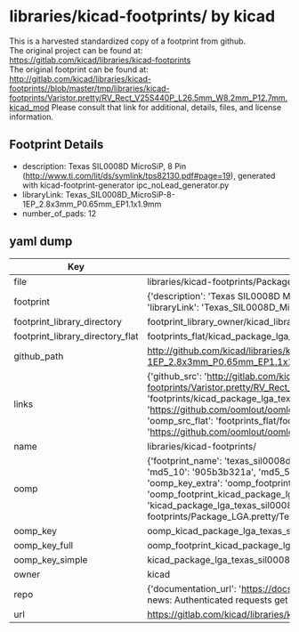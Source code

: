 # libraries/kicad-footprints/ by kicad  
This is a harvested standardized copy of a footprint from github.  
The original project can be found at:  
https://gitlab.com/kicad/libraries/kicad-footprints  
The original footprint can be found at:
http://gitlab.com/kicad/libraries/kicad-footprints//blob/master/tmp/libraries/kicad-footprints/Varistor.pretty/RV_Rect_V25S440P_L26.5mm_W8.2mm_P12.7mm.kicad_mod
Please consult that link for additional, details, files, and license information.  
## Footprint Details
* description: Texas SIL0008D MicroSiP, 8 Pin (http://www.ti.com/lit/ds/symlink/tps82130.pdf#page=19), generated with kicad-footprint-generator ipc_noLead_generator.py  
* libraryLink: Texas_SIL0008D_MicroSiP-8-1EP_2.8x3mm_P0.65mm_EP1.1x1.9mm  
* number_of_pads: 12  
## yaml dump  
| Key | Value |  
| --- | --- |  
| file | libraries/kicad-footprints/Package_LGA.pretty/Texas_SIL0008D_MicroSiP-8-1EP_2.8x3mm_P0.65mm_EP1.1x1.9mm.kicad_mod |  
| footprint | {'description': 'Texas SIL0008D MicroSiP, 8 Pin (http://www.ti.com/lit/ds/symlink/tps82130.pdf#page=19), generated with kicad-footprint-generator ipc_noLead_generator.py', 'libraryLink': 'Texas_SIL0008D_MicroSiP-8-1EP_2.8x3mm_P0.65mm_EP1.1x1.9mm', 'number_of_pads': 12} |  
| footprint_library_directory | footprint_library_owner/kicad_libraries/kicad-footprints/ |  
| footprint_library_directory_flat | footprints_flat/kicad_package_lga_texas_sil0008d_microsip_8_1ep_2_8x3mm_p0_65mm_ep1_1x1_9mm/working |  
| github_path | http://github.com/kicad/libraries/kicad-footprints//blob/master/tmp/libraries/kicad-footprints/Package_LGA.pretty/Texas_SIL0008D_MicroSiP-8-1EP_2.8x3mm_P0.65mm_EP1.1x1.9mm.kicad_mod |  
| links | {'github_src': 'http://gitlab.com/kicad/libraries/kicad-footprints//blob/master/tmp/libraries/kicad-footprints/Varistor.pretty/RV_Rect_V25S440P_L26.5mm_W8.2mm_P12.7mm.kicad_mod', 'github_src_repo': 'https://gitlab.com/kicad/libraries/kicad-footprints', 'oomp_bot': 'footprints/kicad_package_lga_texas_sil0008d_microsip_8_1ep_2_8x3mm_p0_65mm_ep1_1x1_9mm/working', 'oomp_bot_github': 'https://github.com/oomlout/oomlout_oomp_footprint_bot/tree/main/footprints/kicad_package_lga_texas_sil0008d_microsip_8_1ep_2_8x3mm_p0_65mm_ep1_1x1_9mm/working', 'oomp_src_flat': 'footprints_flat/footprints_flat/kicad_package_lga_texas_sil0008d_microsip_8_1ep_2_8x3mm_p0_65mm_ep1_1x1_9mm/working', 'oomp_src_flat_github': 'https://github.com/oomlout/oomlout_oomp_footprint_src/tree/main/footprints_flat/kicad_package_lga_texas_sil0008d_microsip_8_1ep_2_8x3mm_p0_65mm_ep1_1x1_9mm/working'} |  
| name | libraries/kicad-footprints/ |  
| oomp | {'footprint_name': 'texas_sil0008d_microsip_8_1ep_2_8x3mm_p0_65mm_ep1_1x1_9mm', 'library_name': 'package_lga', 'md5': '905b3b321a9041b80b39f498b001744c', 'md5_10': '905b3b321a', 'md5_5': '905b3', 'md5_6': '905b3b', 'oomp_key': 'oomp_kicad_package_lga_texas_sil0008d_microsip_8_1ep_2_8x3mm_p0_65mm_ep1_1x1_9mm', 'oomp_key_extra': 'oomp_footprint_kicad_package_lga_texas_sil0008d_microsip_8_1ep_2_8x3mm_p0_65mm_ep1_1x1_9mm', 'oomp_key_full': 'oomp_footprint_kicad_package_lga_texas_sil0008d_microsip_8_1ep_2_8x3mm_p0_65mm_ep1_1x1_9mm_905b3b', 'oomp_key_simple': 'kicad_package_lga_texas_sil0008d_microsip_8_1ep_2_8x3mm_p0_65mm_ep1_1x1_9mm', 'original_filename': 'libraries/kicad-footprints/Package_LGA.pretty/Texas_SIL0008D_MicroSiP-8-1EP_2.8x3mm_P0.65mm_EP1.1x1.9mm.kicad_mod', 'owner_name': 'kicad'} |  
| oomp_key | oomp_kicad_package_lga_texas_sil0008d_microsip_8_1ep_2_8x3mm_p0_65mm_ep1_1x1_9mm |  
| oomp_key_full | oomp_footprint_kicad_package_lga_texas_sil0008d_microsip_8_1ep_2_8x3mm_p0_65mm_ep1_1x1_9mm |  
| oomp_key_simple | kicad_package_lga_texas_sil0008d_microsip_8_1ep_2_8x3mm_p0_65mm_ep1_1x1_9mm |  
| owner | kicad |  
| repo | {'documentation_url': 'https://docs.github.com/rest/overview/resources-in-the-rest-api#rate-limiting', 'message': "API rate limit exceeded for 84.66.173.59. (But here's the good news: Authenticated requests get a higher rate limit. Check out the documentation for more details.)"} |  
| url | https://gitlab.com/kicad/libraries/kicad-footprints |  

